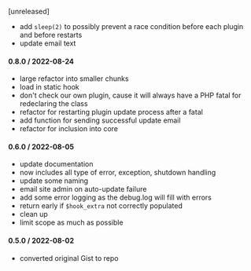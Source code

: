 [unreleased]
* add `sleep(2)` to possibly prevent a race condition before each plugin and before restarts
* update email text

#### 0.8.0 / 2022-08-24
* large refactor into smaller chunks
* load in static hook
* don't check our own plugin, cause it will always have a PHP fatal for redeclaring the class
* refactor for restarting plugin update process after a fatal
* add function for sending successful update email
* refactor for inclusion into core

#### 0.6.0 / 2022-08-05
* update documentation
* now includes all type of error, exception, shutdown handling
* update some naming
* email site admin on auto-update failure
* add some error logging as the debug.log will fill with errors
* return early if `$hook_extra` not correctly populated
* clean up
* limit scope as much as possible

#### 0.5.0 / 2022-08-02
* converted original Gist to repo
